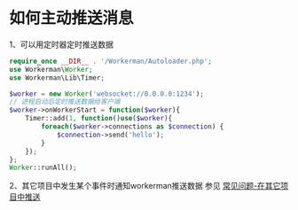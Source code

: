 # 如何主动推送消息

1、可以用定时器定时推送数据
```php
require_once __DIR__ . '/Workerman/Autoloader.php';
use Workerman\Worker;
use Workerman\Lib\Timer;

$worker = new Worker('websocket://0.0.0.0:1234');
// 进程启动后定时推送数据给客户端
$worker->onWorkerStart = function($worker){
    Timer::add(1, function()use($worker){
        foreach($worker->connections as $connection) {
            $connection->send('hello');
        }
    });
};
Worker::runAll();
```

2、其它项目中发生某个事件时通知workerman推送数据
参见 [常见问题-在其它项目中推送](315240)
